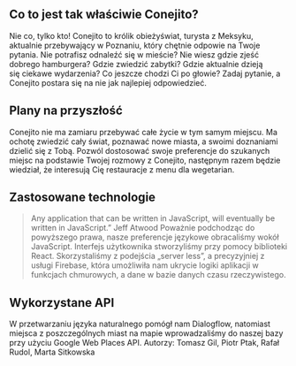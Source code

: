 ## Co to jest tak właściwie Conejito?
Nie co, tylko kto! Conejito to królik obieżyświat, turysta z Meksyku, aktualnie przebywający w Poznaniu, który chętnie odpowie na Twoje pytania. Nie potrafisz odnaleźć się w mieście? Nie wiesz gdzie zjeść dobrego hamburgera? Gdzie zwiedzić zabytki? Gdzie aktualnie dzieją się ciekawe wydarzenia? Co jeszcze chodzi Ci po głowie? Zadaj pytanie, a Conejito postara się na nie jak najlepiej odpowiedzieć.

## Plany na przyszłość
Conejito nie ma zamiaru przebywać całe życie w tym samym miejscu. Ma ochotę zwiedzić cały świat, poznawać nowe miasta, a swoimi doznaniami dzielić się z Tobą. Pozwól dostosować swoje preferencje do szukanych miejsc na podstawie Twojej rozmowy z Conejito, następnym razem będzie wiedział, że interesują Cię restauracje z menu dla wegetarian.

## Zastosowane technologie
> Any application that can be written in JavaScript, will eventually be written in JavaScript.”
Jeff Atwood
Poważnie podchodząc do powyższego prawa, nasze preferencje językowe obracaliśmy wokół JavaScript. Interfejs użytkownika stworzyliśmy przy pomocy biblioteki React. Skorzystaliśmy z podejścia „server less”, a precyzyjniej z usługi Firebase, która umożliwiła nam ukrycie logiki aplikacji w funkcjach chmurowych, a dane w bazie danych czasu rzeczywistego.

## Wykorzystane API
W przetwarzaniu języka naturalnego pomógł nam Dialogflow, natomiast miejsca z poszczególnych miast na mapie wprowadzaliśmy do naszej bazy przy użyciu Google Web Places API.
Autorzy: Tomasz Gil, Piotr Ptak, Rafał Rudol, Marta Sitkowska
